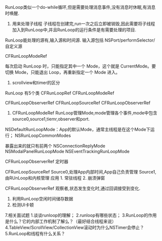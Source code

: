 RunLoop类似一个do-while循环,但是需要处理消息事件,没有消息时休眠,有消息时唤醒.

1. 用来处理子线程
子线程在创建完,run一次之后立即被销毁,因此需要将子线程加入到RunLoop中,并且RunLoop的运行条件是有需要处理的项目.

RunLoop能处理的源有,输入源和时间源.
输入源包括 NSPort/performSelector/自定义源

CFRunLoopModeRef

每次启动 RunLoop 时，只能指定其中一个 Mode，这个就是 CurrentMode。要切换 Mode，只能退出 Loop，再重新指定一个 Mode 进入。
1. scrollview和timer的区分


RunLoop 有5个类
CFRunLoopRef
CFRunLoopModeRef

CFRunLoopObserverRef
CFRunLoopSourceRef
CFRunLoopObserverRef

1. CFRunLoopModeRef
RunLoop管理Mode,mode管理各个事件,mode中包含source0,source1,tiemr,observer和port.

NSDefaultRunLoopMode：App的默认Mode，通常主线程是在这个Mode下运行；
NSRunLoopCommonModes

暴露出来的就只有前两个
NSConnectionReplyMode
NSModalPanelRunLoopMode
NSEventTrackingRunLoopMode



CFRunLoopObserverRef
定时器

CFRunLoopSourceRef
Source0,处理App内部时间,App自己负责管理
Source1,由RUnLoop和内核管理
应用 1. 常驻线程  2. 崩溃弹窗

CFRunLoopObserverRef
观察者,状态发生变化时,通过回调接受到变化.
1. 利用RunLoop空闲时间储存数据
2. 检测UI卡顿


7.相关面试题
1.谈谈runloop的理解；
2.runloop有哪些状态；
3.RunLoop的作用是什么？它的内部工作机制了解么？（最好结合线程来说） 
4.TableView/ScrollView/CollectionView滚动时为什么NSTimer会停止？
5.RunLoop和线程有什么关系？

